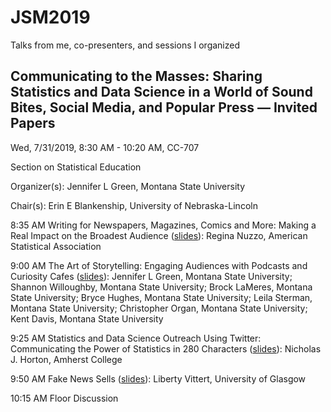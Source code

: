 # JSM2019
Talks from me, co-presenters, and sessions I organized

## Communicating to the Masses: Sharing Statistics and Data Science in a World of Sound Bites, Social Media, and Popular Press — Invited Papers
Wed, 7/31/2019, 8:30 AM - 10:20 AM, CC-707

Section on Statistical Education

Organizer(s): Jennifer L Green, Montana State University

Chair(s): Erin E Blankenship, University of Nebraska-Lincoln

8:35 AM	Writing for Newspapers, Magazines, Comics and More: Making a Real Impact on the Broadest Audience ([slides](NUZZO-2019-JULY31-JSM-WRITING.pdf)): Regina Nuzzo, American Statistical Association

9:00 AM	The Art of Storytelling: Engaging Audiences with Podcasts and Curiosity Cafes ([slides](https://github.com/Amherst-Statistics/JSM2019/blob/master/green.pdf)): Jennifer L Green, Montana State University; Shannon Willoughby, Montana State University; Brock LaMeres, Montana State University; Bryce Hughes, Montana State University; Leila Sterman, Montana State University; Christopher Organ, Montana State University; Kent Davis, Montana State University

9:25 AM	Statistics and Data Science Outreach Using Twitter: Communicating the Power of Statistics in 280 Characters ([slides](https://github.com/Amherst-Statistics/JSM2019/blob/master/twitter.pdf)): Nicholas J. Horton, Amherst College

9:50 AM	Fake News Sells ([slides](https://github.com/Amherst-Statistics/JSM2019/blob/master/JSM2019-fakenewssells.pdf)): Liberty Vittert, University of Glasgow

10:15 AM	Floor Discussion
